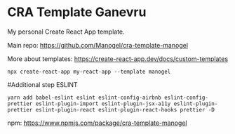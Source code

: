 # CRA Template Ganevru

My personal Create React App template.

Main repo: https://github.com/Manogel/cra-template-manogel

More about templates: https://create-react-app.dev/docs/custom-templates

```
npx create-react-app my-react-app --template manogel
```

#Additional step ESLINT

```
yarn add babel-eslint eslint eslint-config-airbnb eslint-config-prettier eslint-plugin-import eslint-plugin-jsx-a11y eslint-plugin-prettier eslint-plugin-react eslint-plugin-react-hooks prettier -D
```

npm: https://www.npmjs.com/package/cra-template-manogel
